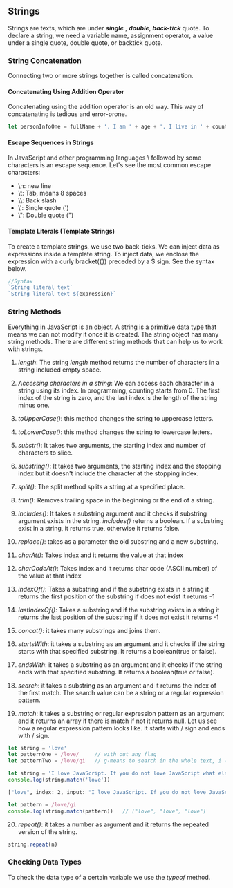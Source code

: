 
## Strings

Strings are texts, which are under **_single_**  , **_double_**, **_back-tick_** quote. To declare a string, we need a variable name, assignment operator, a value under a single quote, double quote, or backtick quote.

### String Concatenation

Connecting two or more strings together is called concatenation.

#### Concatenating Using Addition Operator

Concatenating using the addition operator is an old way. This way of concatenating is tedious and error-prone.

```js
let personInfoOne = fullName + '. I am ' + age + '. I live in ' + country; // ES5 string addition
```


#### Escape Sequences in Strings

In JavaScript and other programming languages \ followed by some characters is an escape sequence. Let's see the most common escape characters:

- \n: new line
- \t: Tab, means 8 spaces
- \\\\: Back slash
- \\': Single quote (')
- \\": Double quote (")
  

#### Template Literals (Template Strings)

To create a template strings, we use two back-ticks. We can inject data as expressions inside a template string. To inject data, we enclose the expression with a curly bracket({}) preceded by a $ sign. See the syntax below.

```js
//Syntax
`String literal text`
`String literal text ${expression}`
```



### String Methods

Everything in JavaScript is an object. A string is a primitive data type that means we can not modify it once it is created. The string object has many string methods. There are different string methods that can help us to work with strings.

1. *length*: The string *length* method returns the number of characters in a string included empty space.

2. *Accessing characters in a string*: We can access each character in a string using its index. In programming, counting starts from 0. The first index of the string is zero, and the last index is the length of the string minus one.

3. *toUpperCase()*: this method changes the string to uppercase letters.

4. *toLowerCase()*: this method changes the string to lowercase letters.

5. *substr()*: It takes two arguments, the starting index and number of characters to slice.

6. *substring()*: It takes two arguments, the starting index and the stopping index but it doesn't include the character at the stopping index.

7. *split()*: The split method splits a string at a specified place.

8. *trim()*: Removes trailing space in the beginning or the end of a string.

9. *includes()*: It takes a substring argument and it checks if substring argument exists in the string. *includes()* returns a boolean. If a substring exist in a string, it returns true, otherwise it returns false.

10. *replace()*: takes as a parameter the old substring and a new substring.

11. *charAt()*: Takes index and it returns the value at that index

12. *charCodeAt()*: Takes index and it returns char code (ASCII number) of the value at that index

13.  *indexOf()*: Takes a substring and if the substring exists in a string it returns the first position of the substring if does not exist it returns -1

14.  *lastIndexOf()*: Takes a substring and if the substring exists in a string it returns the last position of the substring if it does not exist it returns -1

15. *concat()*: it takes many substrings and joins them.

16. *startsWith*: it takes a substring as an argument and it checks if the string starts with that specified substring. It returns a boolean(true or false).

17. *endsWith*: it takes a substring as an argument and it checks if the string ends with that specified substring. It returns a boolean(true or false).

18. *search*: it takes a substring as an argument and it returns the index of the first match. The search value can be a string or  a regular expression pattern.

19. *match*: it takes a substring or regular expression pattern as an argument and it returns an array if there is match if not it returns null. Let us see how a regular expression pattern looks like. It starts with / sign and ends with / sign.

```js
let string = 'love'
let patternOne = /love/     // with out any flag
let patternTwo = /love/gi   // g-means to search in the whole text, i - case insensitive
```

```js
let string = 'I love JavaScript. If you do not love JavaScript what else can you love.'
console.log(string.match('love'))
```

```sh
["love", index: 2, input: "I love JavaScript. If you do not love JavaScript what else can you love.", groups: undefined]
```

```js
let pattern = /love/gi
console.log(string.match(pattern))   // ["love", "love", "love"]
```


20. *repeat()*: it takes a number as argument and it returns the repeated version of the string.

```js
string.repeat(n)
```


### Checking Data Types

To check the data type of a certain variable we use the _typeof_ method.

